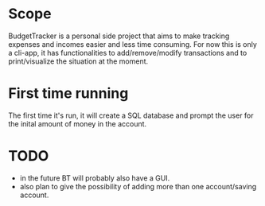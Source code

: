 # Scope
BudgetTracker is a personal side project that aims to make tracking expenses and incomes easier and less time consuming.
For now this is only a cli-app, it has functionalities to add/remove/modify transactions and to print/visualize the situation at the moment.

# First time running
The first time it's run, it will create a SQL database and prompt the user for the inital amount of money in the account.

# TODO
- in the future BT will probably also have a GUI.
- also plan to give the possibility of adding more than one account/saving account.
